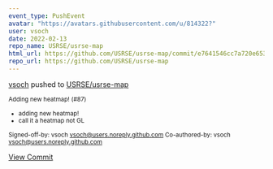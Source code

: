 ```yaml
---
event_type: PushEvent
avatar: "https://avatars.githubusercontent.com/u/814322?"
user: vsoch
date: 2022-02-13
repo_name: USRSE/usrse-map
html_url: https://github.com/USRSE/usrse-map/commit/e7641546cc7a720e653fbb111d0a3dc0f6303f46
repo_url: https://github.com/USRSE/usrse-map
---
```


<a href='https://github.com/vsoch' target='_blank'>vsoch</a> pushed to <a href='https://github.com/USRSE/usrse-map' target='_blank'>USRSE/usrse-map</a>

<small>Adding new heatmap! (#87)

* adding new heatmap!
* call it a heatmap not GL

Signed-off-by: vsoch <vsoch@users.noreply.github.com>
Co-authored-by: vsoch <vsoch@users.noreply.github.com></small>

<a href='https://github.com/USRSE/usrse-map/commit/e7641546cc7a720e653fbb111d0a3dc0f6303f46' target='_blank'>View Commit</a>